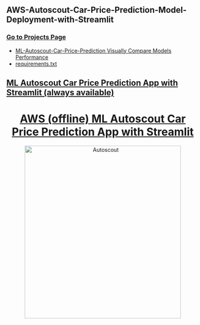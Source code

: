 ## AWS-Autoscout-Car-Price-Prediction-Model-Deployment-with-Streamlit

### [Go to Projects Page](https://github.com/celik-muhammed/50P-AWS-Model-Deployment-Prediction-App/blob/master/README.md)

- [ML-Autoscout-Car-Price-Prediction Visually Compare Models Performance](https://github.com/celik-muhammed/ML-Autoscout-Car-Price-Prediction-Project/blob/master/README.md 'ML-Autoscout-Car-Price-Prediction')
- [requirements.txt](./requirements.txt 'requirements.txt')

## [ML Autoscout Car Price Prediction App with Streamlit (always available)](https://celik-muhammed-aws-autoscout-car-price-prediction-mo-app-4mzrh3.streamlitapp.com/)

<div align="center">

# [AWS (offline) ML Autoscout Car Price Prediction App with Streamlit](http://54.204.253.204:8501 'ML Autoscout Car Price Prediction App with Streamlit')
<a href='http://54.204.253.204:8501'><img src='https://user-images.githubusercontent.com/94930605/192065963-bd1a9b7a-3be6-4b6e-8b7d-0b3a0e9063c0.png' alt='Autoscout' title='ML-Autoscout-Car-Price-Prediction' width=90%, height=450></a>
</div>
